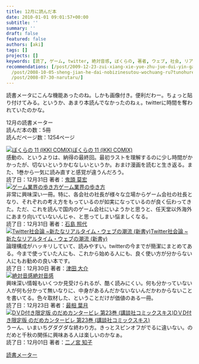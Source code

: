 ```yaml
---
title: 12月に読んだ本
date: 2010-01-01 09:01:57+00:00
subtitle: ''
summary: ''
draft: false
featured: false
authors: [aki]
tags: []
projects: []
keywords: [読了, ゲーム, twitter, 絶対音感, ぼくらの, 著者, ウェブ, 社会, リアルタイム, '12']
recommendations: [/post/2009-12-23-zui-xiang-xie-yue-zhu-jue-dui-yin-gan-wodu-liao-sita/,
  /post/2008-10-05-sheng-jian-he-dai-nobizinesutou-wochuang-ru7tunohuremuwakuli-bizinesusi-kao-fa-noji-ben-toshi-jian/,
  /post/2008-07-30-narutaru/]
---
```

読書メータにこんな機能あったのね。しかも画像付き。便利だわー。ちょっと貼り付けてみる。というか、あまり本読んでなかったのねぇ。twitterに時間を奪われていたのかな。

12月の読書メーター  
読んだ本の数：5冊  
読んだページ数：1254ページ

[![ぼくらの 11 (IKKI COMIX)](https://g-ec2.images-amazon.com/images/G/09/x-site/icons/no-img-sm.gif)](http://book.akahoshitakuya.com/cmt/4341200 "ぼくらの 11 (IKKI COMIX)")[ぼくらの 11 (IKKI COMIX)](http://book.akahoshitakuya.com/cmt/4341200 "ぼくらの 11 (IKKI COMIX)")  
感動の、というよりは、納得の最終回。最初ラストを理解するのに少し時間がかかったが、切ないというかむなしいというか。おまけ漫画を読むと生き返る。また、1巻から一気に読み直すと感覚が違うんだろう。  
読了日：12月31日 著者：[鬼頭 莫宏](http://book.akahoshitakuya.com/s&q=%E9%AC%BC%E9%A0%AD%20%E8%8E%AB%E5%AE%8F)  
[![ゲーム業界の歩き方](https://ecx.images-amazon.com/images/I/51p4OVETlvL._SL75_.jpg)](http://book.akahoshitakuya.com/cmt/4310555 "ゲーム業界の歩き方")[ゲーム業界の歩き方](http://book.akahoshitakuya.com/cmt/4310555 "ゲーム業界の歩き方")  
非常に興味深い一冊。特に、各会社の社長が様々な立場からゲーム会社の社長となり、それぞれの考え方をもっているのが如実になっているのが良く伝わってきた。ただ、これを読んで国内のゲーム会社にいようかと思うと、任天堂以外海外にあまり向いていないんじゃ、と思ってしまい悩ましくなる。  
読了日：12月31日 著者：[石島 照代](http://book.akahoshitakuya.com/s&q=%E7%9F%B3%E5%B3%B6%20%E7%85%A7%E4%BB%A3)  
[![Twitter社会論 ~新たなリアルタイム・ウェブの潮流 (新書y)](https://ecx.images-amazon.com/images/I/41E%2B2j6Yg6L._SL75_.jpg)](http://book.akahoshitakuya.com/cmt/4310547 "Twitter社会論 ~新たなリアルタイム・ウェブの潮流 (新書y)")[Twitter社会論 ~新たなリアルタイム・ウェブの潮流 (新書y)](http://book.akahoshitakuya.com/cmt/4310547 "Twitter社会論 ~新たなリアルタイム・ウェブの潮流 (新書y)")  
論理構成がハッキリしていて、読みやすい。twitterの今までが簡潔にまとめてある。今まで使っていた人にも、これから始める人にも、良く使い方が分からない人にもお勧めの良い本です。  
読了日：12月30日 著者：[津田 大介](http://book.akahoshitakuya.com/s&q=%E6%B4%A5%E7%94%B0%20%E5%A4%A7%E4%BB%8B)  
[![絶対音感](https://ecx.images-amazon.com/images/I/416H3YABATL._SL75_.jpg)](http://book.akahoshitakuya.com/cmt/4310530 "絶対音感")[絶対音感](http://book.akahoshitakuya.com/cmt/4310530 "絶対音感")  
興味深い情報もいくつか見受けられるが、酷く読みにくい。何も分かっていない人が何も分かって無いなりに、中身があるんだかないないんだかわからないことを書いてる。色々取材した、ということだけが価値のある一冊。  
読了日：12月23日 著者：[最相 葉月](http://book.akahoshitakuya.com/s&q=%E6%9C%80%E7%9B%B8%20%E8%91%89%E6%9C%88)  
[![DＶD付き限定版 のだめカンタービレ 第23巻 (講談社コミックスキス)](https://ecx.images-amazon.com/images/I/51WV-IOx7LL._SL75_.jpg)](http://book.akahoshitakuya.com/cmt/4001827 "DＶD付き限定版 のだめカンタービレ 第23巻 (講談社コミックスキス)")[DＶD付き限定版 のだめカンタービレ 第23巻 (講談社コミックスキス)](http://book.akahoshitakuya.com/cmt/4001827 "DＶD付き限定版 のだめカンタービレ 第23巻 (講談社コミックスキス)")  
うーん、いまいちグダグダな終わり方。きっとスピンオフがでるに違いない。のだめと千秋の関係に興味ある人は楽しいのかなぁ。  
読了日：12月01日 著者：[二ノ宮 知子](http://book.akahoshitakuya.com/s&q=%E4%BA%8C%E3%83%8E%E5%AE%AE%20%E7%9F%A5%E5%AD%90)

[読書メーター](http://book.akahoshitakuya.com/)


